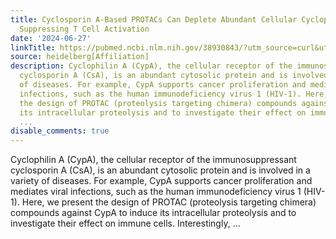 ```yaml
---
title: Cyclosporin A-Based PROTACs Can Deplete Abundant Cellular Cyclophilin A without
  Suppressing T Cell Activation
date: '2024-06-27'
linkTitle: https://pubmed.ncbi.nlm.nih.gov/38930843/?utm_source=curl&utm_medium=rss&utm_campaign=pubmed-2&utm_content=1FakS-2QOkCT8HsMOQP1bCRQ4YzyumYOmxmF0moLsQ3dFB1E9V&fc=20220326224207&ff=20240627182010&v=2.18.0.post9+e462414
source: heidelberg[Affiliation]
description: Cyclophilin A (CypA), the cellular receptor of the immunosuppressant
  cyclosporin A (CsA), is an abundant cytosolic protein and is involved in a variety
  of diseases. For example, CypA supports cancer proliferation and mediates viral
  infections, such as the human immunodeficiency virus 1 (HIV-1). Here, we present
  the design of PROTAC (proteolysis targeting chimera) compounds against CypA to induce
  its intracellular proteolysis and to investigate their effect on immune cells. Interestingly,
  ...
disable_comments: true
---
```

Cyclophilin A (CypA), the cellular receptor of the immunosuppressant cyclosporin A (CsA), is an abundant cytosolic protein and is involved in a variety of diseases. For example, CypA supports cancer proliferation and mediates viral infections, such as the human immunodeficiency virus 1 (HIV-1). Here, we present the design of PROTAC (proteolysis targeting chimera) compounds against CypA to induce its intracellular proteolysis and to investigate their effect on immune cells. Interestingly, ...